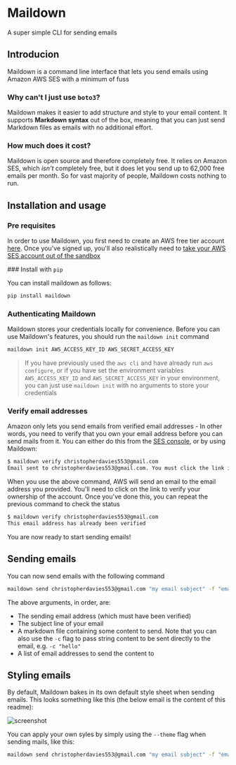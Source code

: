 # Maildown

A super simple CLI for sending emails

## Introducion

Maildown is a command line interface that lets you send emails using Amazon AWS SES with a minimum of fuss

### Why can't I just use `boto3`?

Maildown makes it easier to add structure and style to your email content. It supports **Markdown syntax** out of the box, meaning that you can just send Markdown files as emails with no additional effort.

### How much does it cost?

Maildown is open source and therefore completely free. It relies on Amazon SES, which *isn't* completely free, but it does let you send up to 62,000 free emails per month. So for vast majority of people, Maildown costs nothing to run.

## Installation and usage

### Pre requisites

In order to use Maildown, you first need to create an AWS free tier account [here](https://aws.amazon.com). Once you've signed up, you'll also realistically need to [take your AWS SES account out of the sandbox](https://docs.aws.amazon.com/ses/latest/DeveloperGuide/request-production-access.html)

### Install with `pip`

You can install maildown as follows:
```bash
pip install maildown
```

### Authenticating Maildown

Maildown stores your credentials locally for convenience. Before you can use Maildown's features, you should run the `maildown init` command

```bash
maildown init AWS_ACCESS_KEY_ID AWS_SECRET_ACCESS_KEY
```

> If you have previously used the `aws cli` and have already run `aws configure`, or if you have set the environment variables `AWS_ACCESS_KEY_ID` and `AWS_SECRET_ACCESS_KEY` in your environment, you can just use `maildown init` with no arguments to store your credentials

### Verify email addresses

Amazon only lets you send emails from verified email addresses - In other words, you need to verify that you own your email address before you can send mails from it. You can either do this from the [SES console](https://console.aws.amazon.com/ses/home), or by using Maildown:

```bash
$ maildown verify christopherdavies553@gmail.com
Email sent to christopherdavies553@gmail.com. You must click the link in this email to verify ownership before you can send any emails
```

When you use the above command, AWS will send an email to the email address you provided. You'll need to click on the link to verify your ownership of the account. Once you've done this, you can repeat the previous command to check the status

```bash
$ maildown verify christopherdavies553@gmail.com
This email address has already been verified
```

You are now ready to start sending emails!

## Sending emails

You can now send emails with the following command
```bash
maildown send christopherdavies553@gmail.com "my email subject" -f "email.md" recipient1@gmail.com recipient2@gmail.com
```
The above arguments, in order, are:
- The sending email address (which must have been verified)
- The subject line of your email
- A markdown file containing some content to send. Note that you can also use the `-c` flag to pass string content to be sent directly to the email, e.g. `-c "hello"`
- A list of email addresses to send the content to

## Styling emails

By default, Maildown bakes in its own default style sheet when sending emails. This looks something like this (the below email is the content of this readme):

![screenshot](https://raw.githubusercontent.com/chris104957/maildown/master/Screen%20Shot%202019-05-08%20at%2023.26.45.png)

You can apply your own syles by simply using the `--theme` flag when sending mails, like this:

```bash
maildown send christopherdavies553@gmail.com "my email subject" -f "email.md" --theme "my-style.css" recipient1@gmail.com recipient2@gmail.com
```

